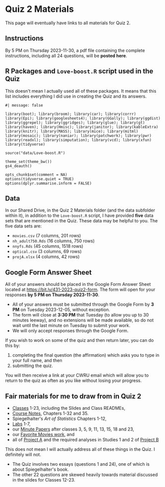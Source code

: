 # Quiz 2 Materials

This page will eventually have links to all materials for Quiz 2.

## Instructions

By 5 PM on Thursday 2023-11-30, a pdf file containing the complete instructions, including all 24 questions, will be **posted here**.

## R Packages and `Love-boost.R` script used in the Quiz

This doesn't mean I actually used all of these packages. It means that this list includes everything I did use in creating the Quiz and its answers.

```{r}
#| message: false

library(boot); library(broom); library(car); library(corrr)
library(Epi); library(googlesheets4); library(GGally); library(ggdist)
library(ggrepel); library(ggridges); library(glue); library(gt)
library(haven); library(Hmisc); library(janitor); library(kableExtra)
library(knitr); library(MASS); library(mice); library(mitml)
library(mosaic); library(naniar); library(patchwork); library(pwr)
library(readxl); library(simputation); library(vcd); library(xfun)
library(tidyverse)

source("data/Love-boost.R")

theme_set(theme_bw())
gs4_deauth()

opts_chunk$set(comment = NA)
options(tidyverse.quiet = TRUE)
options(dplyr.summarise.inform = FALSE)
```

## Data

In our Shared Drive, in the Quiz 2 Materials folder (and the data subfolder within it), in addition to the `Love-boost.R` script, I have provided **five** data sets that are mentioned in the Quiz. These data may be helpful to you. The five data sets are:

- `movies.csv` (7 columns, 201 rows)
- `nh_adult750.Rds` (16 columns, 750 rows)
- `nnyfs.Rds` (45 columns, 1518 rows)
- `optical.csv` (3 columns, 69 rows)
- `projA.xlsx` (4 columns, 42 rows)

## Google Form Answer Sheet

All of your answers should be placed in the Google Form Answer Sheet located at <https://bit.ly/431-2023-quiz2-form>. The form will open for your responses **by 5 PM on Thursday 2023-11-30**.

- All of your answers must be submitted through the Google Form by **3 PM** on Tuesday 2023-12-05, without exception.
- The form will close at **3:30 PM** that Tuesday (to allow you up to 30 minutes leeway), and no extensions will be made available, so do not wait until the last minute on Tuesday to submit your work.
- We will only accept responses through the Google Form.

If you wish to work on some of the quiz and then return later, you can do this by:

1. completing the final question (the affirmation) which asks you to type in your full name, and then
2. submitting the quiz.

You will then receive a link at your CWRU email which will allow you to return to the quiz as often as you like without losing your progress.
  
## Fair materials for me to draw from in Quiz 2

- [Classes](https://github.com/THOMASELOVE/431-classes-2023/tree/main) 1-23, including the Slides and Class READMEs,
- [Course Notes](https://thomaselove.github.io/431-notes/), Chapters 1-32 and 35.
- Spiegelhalter's *Art of Statistics* Chapters 1-12,
- [Labs](https://github.com/THOMASELOVE/431-labs-2023) 1-7,
- our [Minute Papers](https://github.com/THOMASELOVE/431-minute-2023) after classes 3, 5, 9, 11, 13, 15, 18 and 23,
- our [Favorite Movies work](https://github.com/THOMASELOVE/431-classes-2023/tree/main/movies), and
- all of [Project A](https://thomaselove.github.io/431-projectA-2023/) and the required analyses in Studies 1 and 2 of [Project B](https://thomaselove.github.io/431-projectB-2023/)

This does not mean I will actually address all of these things in the Quiz. I definitely will not. 

- The Quiz involves two essays (questions 1 and 24), one of which is about Spiegelhalter's book.
- The other 22 questions are skewed heavily towards material discussed in the slides for Classes 12-23.
